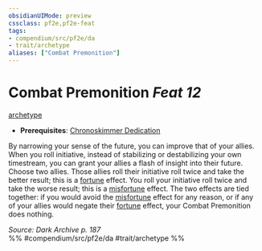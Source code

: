 ```yaml
---
obsidianUIMode: preview
cssclass: pf2e,pf2e-feat
tags:
- compendium/src/pf2e/da
- trait/archetype
aliases: ["Combat Premonition"]
---
```

# Combat Premonition  *Feat 12*  
[archetype](archetype.md "Archetype Feat Trait")  

- **Prerequisites**: [Chronoskimmer Dedication](chronoskimmer-dedication-da.md)

By narrowing your sense of the future, you can improve that of your allies. When you roll initiative, instead of stabilizing or destabilizing your own timestream, you can grant your allies a flash of insight into their future. Choose two allies. Those allies roll their initiative roll twice and take the better result; this is a [fortune](fortune.md "Fortune Effect Trait") effect. You roll your initiative roll twice and take the worse result; this is a [misfortune](misfortune.md "Misfortune Effect Trait") effect. The two effects are tied together: if you would avoid the [misfortune](misfortune.md "Misfortune Effect Trait") effect for any reason, or if any of your allies would negate their [fortune](fortune.md "Fortune Effect Trait") effect, your Combat Premonition does nothing.

*Source: Dark Archive p. 187*  
%% #compendium/src/pf2e/da #trait/archetype %%